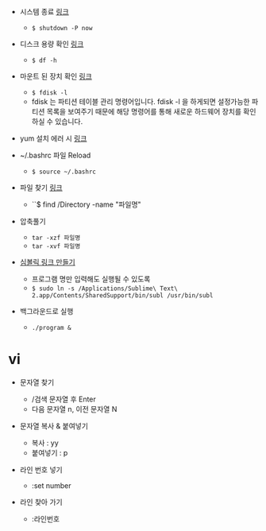 - 시스템 종료 [링크](https://hihighlinux.tistory.com/18)
  - ``$ shutdown -P now``

- 디스크 용량 확인 [링크](https://gun0912.tistory.com/22)
  - ``$ df -h``

- 마운트 된 장치 확인 [링크](https://m.blog.naver.com/diceworld/220212713378)
  - ``$ fdisk -l``
  - fdisk 는 파티션 테이블 관리 명령어입니다. fdisk -l 을 하게되면 설정가능한 파티션 목록을 보여주기 때문에 해당 명령어를 통해 새로운 하드웨어 장치를 확인하실 수 있습니다.

- yum 설치 에러 시 [링크](https://nirsa.tistory.com/17)

- ~/.bashrc 파일 Reload
  - ``$ source ~/.bashrc``

- 파일 찾기 [링크](https://recipes4dev.tistory.com/156)
  - ``$ find /Directory -name "파일명"

- 압축풀기
  - ``tar -xzf 파일명``
  - ``tar -xvf 파일명``
  
- [심볼릭 링크 만들기](https://gold9ine.tistory.com/entry/%EB%A6%AC%EB%88%85%EC%8A%A4-%ED%84%B0%EB%AF%B8%EB%84%90%EC%97%90%EC%84%9C-symbolic-link-%EB%A7%8C%EB%93%A4%EA%B8%B0)
  - 프로그램 명만 입력해도 실행될 수 있도록
  - ``$ sudo ln -s /Applications/Sublime\ Text\ 2.app/Contents/SharedSupport/bin/subl /usr/bin/subl``
  
- 백그라운드로 실행
  - ``./program &``
  
# vi  
- 문자열 찾기
  - /검색 문자열 후 Enter
  - 다음 문자열 n, 이전 문자열 N

- 문자열 복사 & 붙여넣기
  - 복사 : yy
  - 붙여넣기 : p

- 라인 번호 넣기
  - :set number

- 라인 찾아 가기
  - :라인번호
